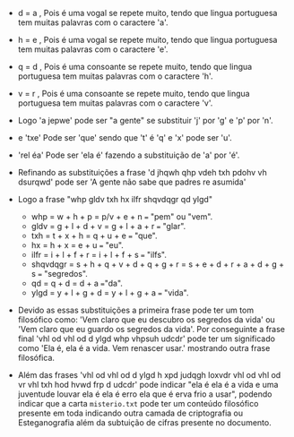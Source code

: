  - d = a , Pois é uma vogal se repete muito, tendo que lingua portuguesa tem muitas palavras com o caractere 'a'.

 - h = e , Pois é uma vogal se repete muito, tendo que lingua portuguesa tem muitas palavras com o caractere 'e'.

 - q = d , Pois é uma consoante se repete muito, tendo que lingua portuguesa tem muitas palavras com o caractere 'h'.

 - v = r , Pois é uma consoante se repete muito, tendo que lingua portuguesa tem muitas palavras com o caractere 'v'.

 - Logo 'a jepwe' pode ser "a gente" se substituir 'j' por 'g' e 'p' por 'n'.

 - e 'txe' Pode ser 'que' sendo que 't' é 'q' e 'x' pode ser 'u'.

 - 'rel éa' Pode ser 'ela é' fazendo a substituição de 'a' por 'é'.

 - Refinando as substituições a frase 'd jhqwh qhp vdeh txh pdohv vh dsurqwd' pode ser 'A gente não sabe que padres re asumida'
 
 - Logo a frase "whp gldv txh hx ilfr shqvdqgr qd ylgd"

   - whp = w + h + p = p/v + e + n `=` "pem" ou "vem".
   - gldv = g + l + d + v = g + l + a + r `=` "glar".
   - txh = t + x + h = q + u + e `=` "que".
   - hx = h + x = e + u `=` "eu".
   - ilfr = i + l + f + r = i + l + f + s `=` "ilfs".
   - shqvdqgr = s + h + q + v + d + q + g + r = s + e + d + r + a + d + g + s `=` "segredos".
   - qd = q + d = d + a `=`"da".
   - ylgd = y + l + g + d = y + l + g + a `=` "vida".

 - Devido as essas substituições a primeira frase pode ter um tom filosófico como: 'Vem claro que eu descubro os segredos da vida' ou 'Vem claro que eu guardo os segredos da vida'. Por conseguinte a frase final 'vhl od vhl od d ylgd whp vhpsuh udcdr' pode ter um significado como 'Ela é, ela é a vida. Vem renascer usar.' mostrando outra frase filosófica.
 - Além das frases 'vhl od vhl od d ylgd h xpd judqgh loxvdr
vhl od vhl od vr vhl txh hod hvwd frp d udcdr' pode indicar "ela é ela é a vida e uma juventude louvar ela é ela é erro ela que é erva frio a usar", podendo indicar que a carta `misterio.txt` pode ter um conteúdo filosófico presente em toda indicando outra camada de criptografia ou Esteganografia além da subtuição de cifras presente no documento. 
